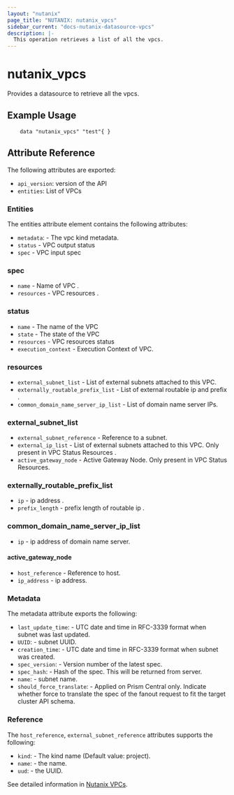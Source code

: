 ```yaml
---
layout: "nutanix"
page_title: "NUTANIX: nutanix_vpcs"
sidebar_current: "docs-nutanix-datasource-vpcs"
description: |-
  This operation retrieves a list of all the vpcs.
---
```


# nutanix_vpcs

Provides a datasource to retrieve all the vpcs.

## Example Usage

```hcl
    data "nutanix_vpcs" "test"{ }
```

## Attribute Reference

The following attributes are exported:

* `api_version`: version of the API
* `entities`: List of VPCs

### Entities

The entities attribute element contains the following attributes:

* `metadata`: - The vpc kind metadata.
* `status` - VPC output status
* `spec` - VPC input spec


### spec

* `name` - Name of VPC .
* `resources` - VPC resources .

### status

* `name` - The name of the VPC
* `state` - The state of the VPC
* `resources` - VPC resources status
* `execution_context` - Execution Context of VPC. 

### resources

* `external_subnet_list` - List of external subnets attached to this VPC.
* `externally_routable_prefix_list` - List of external routable ip and prefix . 
* `common_domain_name_server_ip_list` - List of domain name server IPs. 

### external_subnet_list

* `external_subnet_reference` - Reference to a subnet. 
* `external_ip_list` - List of external subnets attached to this VPC. Only present in VPC Status Resources .
* `active_gateway_node` - Active Gateway Node. Only present in VPC Status Resources. 

### externally_routable_prefix_list

* `ip` - ip address . 
* `prefix_length` - prefix length of routable ip .

### common_domain_name_server_ip_list

* `ip` - ip address of domain name server. 

#### active_gateway_node

* `host_reference` - Reference to host.
* `ip_address` - ip address. 

### Metadata

The metadata attribute exports the following:

* `last_update_time`: - UTC date and time in RFC-3339 format when subnet was last updated.
* `UUID`: - subnet UUID.
* `creation_time`: - UTC date and time in RFC-3339 format when subnet was created.
* `spec_version`: - Version number of the latest spec.
* `spec_hash`: - Hash of the spec. This will be returned from server.
* `name`: - subnet name.
* `should_force_translate`: - Applied on Prism Central only. Indicate whether force to translate the spec of the fanout request to fit the target cluster API schema.

### Reference

The `host_reference`, `external_subnet_reference`  attributes supports the following:

* `kind`: - The kind name (Default value: project).
* `name`: - the name.
* `uud`: - the UUID.

See detailed information in [Nutanix VPCs](https://www.nutanix.dev/api_references/prism-central-v3/#/66f54e0e5ae08-get-a-list-of-existing-vp-cs).